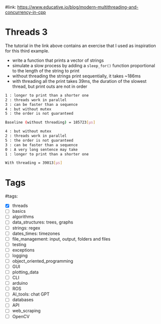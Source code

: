 #link: https://www.educative.io/blog/modern-multithreading-and-concurrency-in-cpp

# Threads 3

The tutorial in the link above contains an exercise that I used as inspiration for this third example.
- write a function that prints a vector of strings
- simulate a slow process by adding a `sleep_for()` function proportional to the length of the string to print
- without threading the strings print sequentially, it takes ~186ms 
- with threading all the print takes 39ms, the duration of the slowest thread, but print outs are not in order

```bash
1 : longer to print than a shorter one
2 : threads work in parallel
3 : can be faster than a sequence
4 : but without mutex
5 : the order is not guaranteed

Baseline (without threading) = 185723[µs]

4 : but without mutex
2 : threads work in parallel
5 : the order is not guaranteed
3 : can be faster than a sequence
0 : A very long sentence may take 
1 : longer to print than a shorter one

With threading = 39013[µs]
```

# Tags
#tags: 

- [x] threads
- [ ] basics
- [ ] algorithms
- [ ] data_structures: trees, graphs
- [ ] strings: regex
- [ ] dates_times: timezones
- [ ] file_management: input, output, folders and files
- [ ] testing
- [ ] exceptions
- [ ] logging
- [ ] object_oriented_programming
- [ ] GUI
- [ ] plotting_data
- [ ] CLI
- [ ] arduino
- [ ] ROS
- [ ] AI_tools: chat GPT
- [ ] databases
- [ ] API
- [ ] web_scraping
- [ ] OpenCV